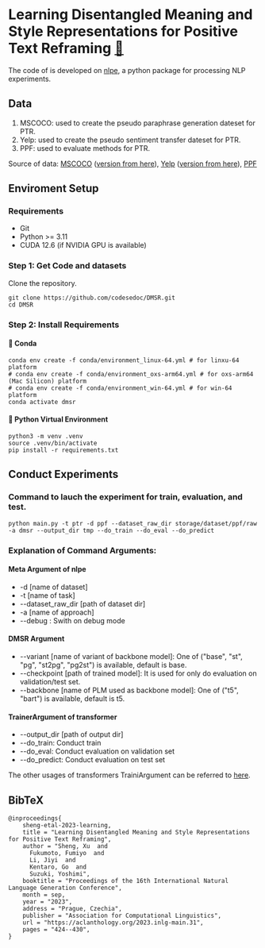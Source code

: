 # Learning Disentangled Meaning and Style Representations for Positive Text Reframing [:link:](https://aclanthology.org/2023.inlg-main.31/)

The code of is developed on [nlpe](https://github.com/codesedoc/nlpe), a python package for processing NLP experiments.

## Data
<ol>
    <li> MSCOCO: used to create the pseudo paraphrase generation dateset for PTR. </li>
    <li> Yelp: used to create the pseudo sentiment transfer dateset for PTR. </li>
    <li> PPF: used to evaluate methods for PTR. </li>
</ol>

Source of data: [MSCOCO](https://cocodataset.org/#home) ([version from here](https://github.com/IBM/quality-controlled-paraphrase-generation/tree/main/data/mscoco)), [Yelp](https://www.yelp.com/dataset) ([version from here](https://github.com/shentianxiao/language-style-transfer/tree/master/data/yelp)), [PPF](https://github.com/SALT-NLP/positive-frames)

## Enviroment Setup
### Requirements
<ul>
    <li> Git </li>
    <li> Python >= 3.11 </li>
    <li> CUDA 12.6 (if NVIDIA GPU is available) </li>
</ul>

### Step 1: Get Code and datasets
Clone the repository.
```shell
git clone https://github.com/codesedoc/DMSR.git
cd DMSR
```
### Step 2: Install Requirements
#### :large_blue_diamond: Conda
```shell
conda env create -f conda/environment_linux-64.yml # for linxu-64 platform
# conda env create -f conda/environment_oxs-arm64.yml # for oxs-arm64 (Mac Silicon) platform
# conda env create -f conda/environment_win-64.yml # for win-64 platform
conda activate dmsr
```
#### :large_blue_diamond: Python Virtual Environment
```shell
python3 -m venv .venv
source .venv/bin/activate
pip install -r requirements.txt
```
## Conduct Experiments

### Command to lauch the experiment for train, evaluation, and test.
```shell
python main.py -t ptr -d ppf --dataset_raw_dir storage/dataset/ppf/raw  -a dmsr --output_dir tmp --do_train --do_eval --do_predict 
```

### Explanation of Command Arguments:
#### Meta Argument of nlpe
<ul>
    <li> -d [name of dataset] </li>
    <li> -t [name of task] </li>
    <li> --dataset_raw_dir [path of dataset dir] </li>
    <li> -a [name of approach] </li>
    <li> --debug : Swith on debug mode</li>
</ul>

#### DMSR Argument
<ul>
    <li> --variant [name of variant of backbone model]: One of ("base", "st", "pg", "st2pg", "pg2st") is available, default is base.  </li>
    <li> --checkpoint [path of trained model]: It is used for only do evaluation on validation/test set. </li>
    <li> --backbone [name of PLM used as backbone model]: One of ("t5", "bart") is available, default is t5. </li>
</ul>

#### TrainerArgument of transformer
<ul>
    <li> --output_dir [path of output dir] </li>
    <li> --do_train: Conduct train</li>
    <li> --do_eval: Conduct evaluation on validation set</li>
    <li> --do_predict: Conduct  evaluation on test set</li>
    <!-- <li> --include_inputs_for_metrics=True: Deliver inputs as one argument during calculate metrics. </li> -->
</ul>

The other usages of transformers TrainiArgument can be referred to [here](https://huggingface.co/docs/transformers/v4.45.2/en/main_classes/trainer#transformers.TrainingArguments).


## BibTeX

```
@inproceedings{
    sheng-etal-2023-learning,
    title = "Learning Disentangled Meaning and Style Representations for Positive Text Reframing",
    author = "Sheng, Xu  and
      Fukumoto, Fumiyo  and
      Li, Jiyi  and
      Kentaro, Go  and
      Suzuki, Yoshimi",
    booktitle = "Proceedings of the 16th International Natural Language Generation Conference",
    month = sep,
    year = "2023",
    address = "Prague, Czechia",
    publisher = "Association for Computational Linguistics",
    url = "https://aclanthology.org/2023.inlg-main.31",
    pages = "424--430",
}
```
